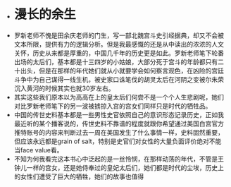 - # 漫长的余生
- 罗新老师不愧是田余庆老师的门生，写一部北魏宫斗史引经据典，却又不会被文本所限，提供有力的逻辑分析。但是我最感慨的还是从中读出的浓浓的人文关怀，历史从来都是厚重的，中国几千年的历史更是如此。罗新老师笔下轮番出场的太后们，基本都是十三四岁的小姑娘，大部分死于宫斗的年龄都只有二十出头，但是在那样的年代她们就从小就要学会如何察言观色，在凶险的宫廷斗争中为自己谋得一线生机，被史家口诛笔伐的胡灵太后在河阴之变被尔朱荣沉入黄河的时候其实也就30岁左右。
- 其实这些我们原本以为高高在上的皇太后们何尝不是一个个人生悲剧呢，她们对比罗新老师笔下的另一波被掳掠入宫的宫女们同样只是时代的牺牲品。
- 中国的传世史料基本都是一些男性史官依照自己的意识形态记录历史，正如我最近听的某个播客说的，传世史料不靠谱的程度就跟你希望通过美国白宫官方推特账号的内容来判断过去一周在美国发生了什么事情一样，史料固然重要，但应该永远都是grain of salt，特别是史官们对女性的大量负面评价绝对不能当face value看。
- 不知为何我看完这本书心中泛起的是一丝怜悯，在那样动荡的年代，不管是王钟儿一样的宫女，还是她侍奉过的皇妃太后们，她们都是时代的尘埃，历史上的女性们遭受了巨大的牺牲，她们的故事也值得